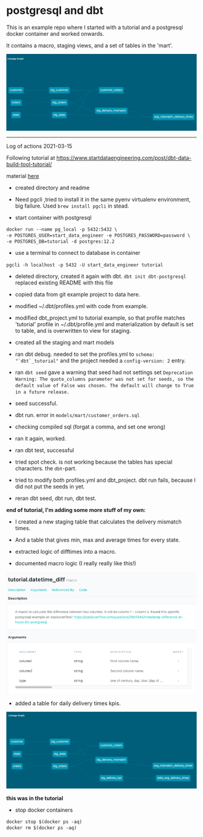 # postgresql and dbt
This is an example repo where I started with a tutorial and a postgresql docker container and worked onwards.

It contains a macro, staging views, and a set of tables
in the 'mart'.

![](lineage_graph.png)

- - - - - - -

Log of actions 2021-03-15

Following tutorial at https://www.startdataengineering.com/post/dbt-data-build-tool-tutorial/

material [here](https://github.com/josephmachado/simple_dbt_project "github link")

* created directory and readme

* Need pgcli ,tried to install it in the same pyenv virtualenv environment, big failure. Used `brew install pgcli` in stead.

* start container with postgresql

```
docker run --name pg_local -p 5432:5432 \
-e POSTGRES_USER=start_data_engineer -e POSTGRES_PASSWORD=password \
-e POSTGRES_DB=tutorial -d postgres:12.2
```

* use a terminal to connect to database in container

`pgcli -h localhost -p 5432 -U start_data_engineer tutorial`

* deleted directory, created it again with dbt. `dbt init dbt-postgresql`
replaced existing README with this file

* copied data from git example project to data here.
* modified ~/.dbt/profiles.yml with code from example.
* modified dbt_project.yml to tutorial example, so that profile matches 'tutorial' profile in ~/.dbt/profile.yml  and materialization by default is set to table, and is overwritten to view for staging.
* created all the staging and mart models
* ran dbt debug. needed to set the profiles.yml to ```schema: "`dbt`_tutorial"``` and the project needed a `config-version: 2` entry.
* ran `dbt seed` gave a warning that seed had not settings set `Deprecation Warning: The quote_columns parameter was not set for seeds, so the default value of False was chosen. The default will change to True in a future release.`
* seed successful.
* dbt run. error in `models/mart/customer_orders.sql`
* checking compiled sql (forgat a comma, and set one wrong)
* ran it again, worked.
* ran dbt test, successful
* tried spot check. is not working because the tables has special characters. the `dbt`-part.
* tried to modify both profiles.yml and dbt_project. dbt run fails, because I did not put the seeds in yet.
* reran dbt seed, dbt run, dbt test.

**end of tutorial, I'm adding some more stuff of my own:**

* I created a new staging table that calculates the delivery mismatch times.
* And a table that gives min, max and average times for every state.

* extracted logic of difftimes into a macro.
* documented macro logic (I really really like this!)

![documented macro](documenting_macro.png)

* added a table for daily delivery times kpis.

![final flow](final_flow.png)

**this was in the tutorial**

* stop docker containers
```
docker stop $(docker ps -aq)
docker rm $(docker ps -aq)
```
